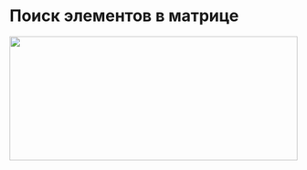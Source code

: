 # Поиск элементов в матрице
<div style="width:100%;height:0;padding-bottom:43%;position:relative;">
  <img src="https://giphy.com/embed/yl3XErRq8qmmA" width="100%" height="100%" style="position:absolute" frameBorder="0" class="giphy-embed" allowFullScreen>
</div>
